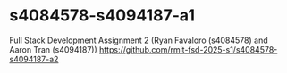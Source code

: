 # s4084578-s4094187-a1
Full Stack Development Assignment 2 (Ryan Favaloro (s4084578) and Aaron Tran (s4094187))
https://github.com/rmit-fsd-2025-s1/s4084578-s4094187-a2